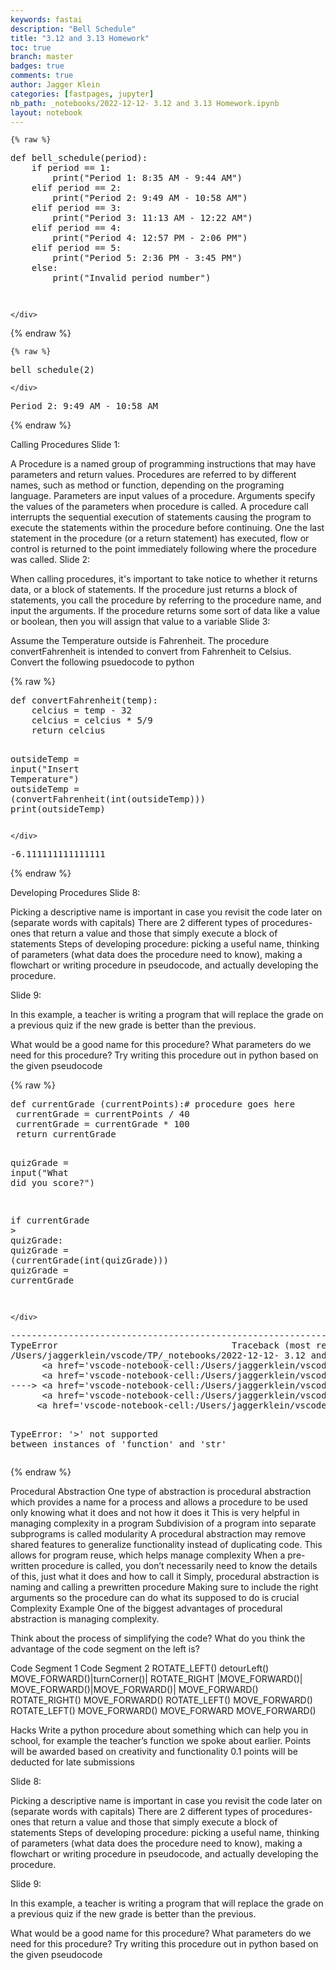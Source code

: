 ```yaml
---
keywords: fastai
description: "Bell Schedule"
title: "3.12 and 3.13 Homework"
toc: true
branch: master
badges: true
comments: true
author: Jagger Klein
categories: [fastpages, jupyter]
nb_path: _notebooks/2022-12-12- 3.12 and 3.13 Homework.ipynb
layout: notebook
---
```


<!--
#################################################
### THIS FILE WAS AUTOGENERATED! DO NOT EDIT! ###
#################################################
# file to edit: _notebooks/2022-12-12- 3.12 and 3.13 Homework.ipynb
-->

<div class="container" id="notebook-container">
        
    {% raw %}
    
<div class="cell border-box-sizing code_cell rendered">
<div class="input">

<div class="inner_cell">
    <div class="input_area">
<div class=" highlight hl-ipython3"><pre><span></span><span class="k">def</span> <span class="nf">bell_schedule</span><span class="p">(</span><span class="n">period</span><span class="p">):</span>
    <span class="k">if</span> <span class="n">period</span> <span class="o">==</span> <span class="mi">1</span><span class="p">:</span>
        <span class="nb">print</span><span class="p">(</span><span class="s2">&quot;Period 1: 8:35 AM - 9:44 AM&quot;</span><span class="p">)</span>
    <span class="k">elif</span> <span class="n">period</span> <span class="o">==</span> <span class="mi">2</span><span class="p">:</span>
        <span class="nb">print</span><span class="p">(</span><span class="s2">&quot;Period 2: 9:49 AM - 10:58 AM&quot;</span><span class="p">)</span>
    <span class="k">elif</span> <span class="n">period</span> <span class="o">==</span> <span class="mi">3</span><span class="p">:</span>
        <span class="nb">print</span><span class="p">(</span><span class="s2">&quot;Period 3: 11:13 AM - 12:22 AM&quot;</span><span class="p">)</span>
    <span class="k">elif</span> <span class="n">period</span> <span class="o">==</span> <span class="mi">4</span><span class="p">:</span>
        <span class="nb">print</span><span class="p">(</span><span class="s2">&quot;Period 4: 12:57 PM - 2:06 PM&quot;</span><span class="p">)</span>
    <span class="k">elif</span> <span class="n">period</span> <span class="o">==</span> <span class="mi">5</span><span class="p">:</span>
        <span class="nb">print</span><span class="p">(</span><span class="s2">&quot;Period 5: 2:36 PM - 3:45 PM&quot;</span><span class="p">)</span>
    <span class="k">else</span><span class="p">:</span>
        <span class="nb">print</span><span class="p">(</span><span class="s2">&quot;Invalid period number&quot;</span><span class="p">)</span>


        
</pre></div>

    </div>
</div>
</div>

</div>
    {% endraw %}

    {% raw %}
    
<div class="cell border-box-sizing code_cell rendered">
<div class="input">

<div class="inner_cell">
    <div class="input_area">
<div class=" highlight hl-ipython3"><pre><span></span><span class="n">bell_schedule</span><span class="p">(</span><span class="mi">2</span><span class="p">)</span>
</pre></div>

    </div>
</div>
</div>

<div class="output_wrapper">
<div class="output">

<div class="output_area">

<div class="output_subarea output_stream output_stdout output_text">
<pre>Period 2: 9:49 AM - 10:58 AM
</pre>
</div>
</div>

</div>
</div>

</div>
    {% endraw %}

<div class="cell border-box-sizing text_cell rendered"><div class="inner_cell">
<div class="text_cell_render border-box-sizing rendered_html">
<p>Calling Procedures
Slide 1:</p>
<p>A Procedure is a named group of programming instructions that may have parameters and return values.
Procedures are referred to by different names, such as method or function, depending on the programing language.
Parameters are input values of a procedure. Arguments specify the values of the parameters when procedure is called.
A procedure call interrupts the sequential execution of statements causing the program to execute the statements within the procedure before continuing. One the last statement in the procedure (or a return statement) has executed, flow or control is returned to the point immediately following where the procedure was called.
Slide 2:</p>
<p>When calling procedures, it's important to take notice to whether it returns data, or a block of statements.
If the procedure just returns a block of statements, you call the procedure by referring to the procedure name, and input the arguments.
If the procedure returns some sort of data like a value or boolean, then you will assign that value to a variable
Slide 3:</p>
<p>Assume the Temperature outside is Fahrenheit.
The procedure convertFahrenheit is intended to convert from Fahrenheit to Celsius.
Convert the following psuedocode to python</p>

</div>
</div>
</div>
    {% raw %}
    
<div class="cell border-box-sizing code_cell rendered">
<div class="input">

<div class="inner_cell">
    <div class="input_area">
<div class=" highlight hl-ipython3"><pre><span></span><span class="k">def</span> <span class="nf">convertFahrenheit</span><span class="p">(</span><span class="n">temp</span><span class="p">):</span>
    <span class="n">celcius</span> <span class="o">=</span> <span class="n">temp</span> <span class="o">-</span> <span class="mi">32</span> 
    <span class="n">celcius</span> <span class="o">=</span> <span class="n">celcius</span> <span class="o">*</span> <span class="mi">5</span><span class="o">/</span><span class="mi">9</span>
    <span class="k">return</span> <span class="n">celcius</span>


<span class="n">outsideTemp</span> <span class="o">=</span> <span class="nb">input</span><span class="p">(</span><span class="s2">&quot;Insert Temperature&quot;</span><span class="p">)</span>
<span class="n">outsideTemp</span> <span class="o">=</span> <span class="p">(</span><span class="n">convertFahrenheit</span><span class="p">(</span><span class="nb">int</span><span class="p">(</span><span class="n">outsideTemp</span><span class="p">)))</span> 
<span class="nb">print</span><span class="p">(</span><span class="n">outsideTemp</span><span class="p">)</span>
</pre></div>

    </div>
</div>
</div>

<div class="output_wrapper">
<div class="output">

<div class="output_area">

<div class="output_subarea output_stream output_stdout output_text">
<pre>-6.111111111111111
</pre>
</div>
</div>

</div>
</div>

</div>
    {% endraw %}

<div class="cell border-box-sizing text_cell rendered"><div class="inner_cell">
<div class="text_cell_render border-box-sizing rendered_html">
<p>Developing Procedures
Slide 8:</p>
<p>Picking a descriptive name is important in case you revisit the code later on (separate words with capitals) There are 2 different types of procedures- ones that return a value and those that simply execute a block of statements Steps of developing procedure: picking a useful name, thinking of parameters (what data does the procedure need to know), making a flowchart or writing procedure in pseudocode, and actually developing the procedure.</p>
<p>Slide 9:</p>
<p>In this example, a teacher is writing a program that will replace the grade on a previous quiz if the new grade is better than the previous.</p>
<p>What would be a good name for this procedure?
What parameters do we need for this procedure?
Try writing this procedure out in python based on the given pseudocode</p>

</div>
</div>
</div>
    {% raw %}
    
<div class="cell border-box-sizing code_cell rendered">
<div class="input">

<div class="inner_cell">
    <div class="input_area">
<div class=" highlight hl-ipython3"><pre><span></span><span class="k">def</span> <span class="nf">currentGrade</span> <span class="p">(</span><span class="n">currentPoints</span><span class="p">):</span><span class="c1"># procedure goes here</span>
 <span class="n">currentGrade</span> <span class="o">=</span> <span class="n">currentPoints</span> <span class="o">/</span> <span class="mi">40</span>
 <span class="n">currentGrade</span> <span class="o">=</span> <span class="n">currentGrade</span> <span class="o">*</span> <span class="mi">100</span>
 <span class="k">return</span> <span class="n">currentGrade</span>

<span class="n">quizGrade</span> <span class="o">=</span> <span class="nb">input</span><span class="p">(</span><span class="s2">&quot;What did you score?&quot;</span><span class="p">)</span>

<span class="k">if</span> <span class="n">currentGrade</span> <span class="o">&gt;</span> <span class="n">quizGrade</span><span class="p">:</span>
    <span class="n">quizGrade</span> <span class="o">=</span> <span class="p">(</span><span class="n">currentGrade</span><span class="p">(</span><span class="nb">int</span><span class="p">(</span><span class="n">quizGrade</span><span class="p">)))</span>
<span class="n">quizGrade</span> <span class="o">=</span> <span class="n">currentGrade</span>  
</pre></div>

    </div>
</div>
</div>

<div class="output_wrapper">
<div class="output">

<div class="output_area">

<div class="output_subarea output_text output_error">
<pre>
<span class="ansi-red-fg">---------------------------------------------------------------------------</span>
<span class="ansi-red-fg">TypeError</span>                                 Traceback (most recent call last)
<span class="ansi-green-intense-fg ansi-bold">/Users/jaggerklein/vscode/TP/_notebooks/2022-12-12- 3.12 and 3.13 Homework.ipynb Cell 7</span> in <span class="ansi-cyan-fg">&lt;cell line: 8&gt;</span><span class="ansi-blue-fg">()</span>
<span class="ansi-green-intense-fg ansi-bold">      &lt;a href=&#39;vscode-notebook-cell:/Users/jaggerklein/vscode/TP/_notebooks/2022-12-12-%203.12%20and%203.13%20Homework.ipynb#X12sZmlsZQ%3D%3D?line=3&#39;&gt;4&lt;/a&gt;</span>  return currentGrade
<span class="ansi-green-intense-fg ansi-bold">      &lt;a href=&#39;vscode-notebook-cell:/Users/jaggerklein/vscode/TP/_notebooks/2022-12-12-%203.12%20and%203.13%20Homework.ipynb#X12sZmlsZQ%3D%3D?line=5&#39;&gt;6&lt;/a&gt;</span> quizGrade = input(&#34;What did you score?&#34;)
<span class="ansi-green-fg">----&gt; &lt;a href=&#39;vscode-notebook-cell:/Users/jaggerklein/vscode/TP/_notebooks/2022-12-12-%203.12%20and%203.13%20Homework.ipynb#X12sZmlsZQ%3D%3D?line=7&#39;&gt;8&lt;/a&gt;</span> if currentGrade &gt; quizGrade:
<span class="ansi-green-intense-fg ansi-bold">      &lt;a href=&#39;vscode-notebook-cell:/Users/jaggerklein/vscode/TP/_notebooks/2022-12-12-%203.12%20and%203.13%20Homework.ipynb#X12sZmlsZQ%3D%3D?line=8&#39;&gt;9&lt;/a&gt;</span>     quizGrade = (currentGrade(int(quizGrade)))
<span class="ansi-green-intense-fg ansi-bold">     &lt;a href=&#39;vscode-notebook-cell:/Users/jaggerklein/vscode/TP/_notebooks/2022-12-12-%203.12%20and%203.13%20Homework.ipynb#X12sZmlsZQ%3D%3D?line=9&#39;&gt;10&lt;/a&gt;</span> quizGrade = currentGrade

<span class="ansi-red-fg">TypeError</span>: &#39;&gt;&#39; not supported between instances of &#39;function&#39; and &#39;str&#39;</pre>
</div>
</div>

</div>
</div>

</div>
    {% endraw %}

<div class="cell border-box-sizing text_cell rendered"><div class="inner_cell">
<div class="text_cell_render border-box-sizing rendered_html">
<p>Procedural Abstraction
One type of abstraction is procedural abstraction which provides a name for a process and allows a procedure to be used only knowing what it does and not how it does it
This is very helpful in managing complexity in a program
Subdivision of a program into separate subprograms is called modularity
A procedural abstraction may remove shared features to generalize functionality instead of duplicating code. This allows for program reuse, which helps manage complexity
When a pre-written procedure is called, you don’t necessarily need to know the details of this, just what it does and how to call it
Simply, procedural abstraction is naming and calling a prewritten procedure
Making sure to include the right arguments so the procedure can do what its supposed to do is crucial
Complexity Example
One of the biggest advantages of procedural abstraction is managing complexity.</p>
<p>Think about the process of simplifying the code? What do you think the advantage of the code segment on the left is?</p>
<p>Code Segment 1  Code Segment 2
ROTATE_LEFT()   detourLeft()
MOVE_FORWARD()|turnCorner()| ROTATE_RIGHT |MOVE_FORWARD()| MOVE_FORWARD()|MOVE_FORWARD()| MOVE_FORWARD() ROTATE_RIGHT() MOVE_FORWARD() ROTATE_LEFT() MOVE_FORWARD() ROTATE_LEFT() MOVE_FORWARD() MOVE_FORWARD MOVE_FORWARD()</p>
<p>Hacks
Write a python procedure about something which can help you in school, for example the teacher’s function we spoke about earlier.
Points will be awarded based on creativity and functionality
0.1 points will be deducted for late submissions</p>

</div>
</div>
</div>
<div class="cell border-box-sizing text_cell rendered"><div class="inner_cell">
<div class="text_cell_render border-box-sizing rendered_html">
<p>Slide 8:</p>
<p>Picking a descriptive name is important in case you revisit the code later on (separate words with capitals) There are 2 different types of procedures- ones that return a value and those that simply execute a block of statements Steps of developing procedure: picking a useful name, thinking of parameters (what data does the procedure need to know), making a flowchart or writing procedure in pseudocode, and actually developing the procedure.</p>
<p>Slide 9:</p>
<p>In this example, a teacher is writing a program that will replace the grade on a previous quiz if the new grade is better than the previous.</p>
<p>What would be a good name for this procedure?
What parameters do we need for this procedure?
Try writing this procedure out in python based on the given pseudocode</p>

</div>
</div>
</div>
</div>
 

